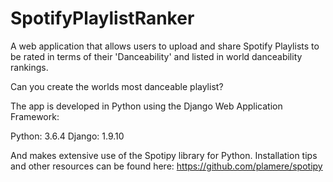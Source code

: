 # SpotifyPlaylistRanker

A web application that allows users to upload and share Spotify Playlists to be
rated in terms of their 'Danceability' and listed in world danceability rankings.

Can you create the worlds most danceable playlist?

The app is developed in Python using the Django Web Application Framework:

Python: 3.6.4
Django: 1.9.10

And makes extensive use of the Spotipy library for Python. Installation tips and other resources can be found here:
https://github.com/plamere/spotipy
